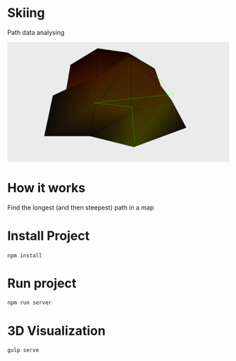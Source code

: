 # Skiing
Path data analysing

![alt tag](https://raw.githubusercontent.com/renanvalentin/skiing/master/screenshots/01.png)

# How it works
Find the longest (and then steepest) path in a map

# Install Project

    npm install
    
# Run project

    npm run server
     
# 3D Visualization     
    gulp serve
